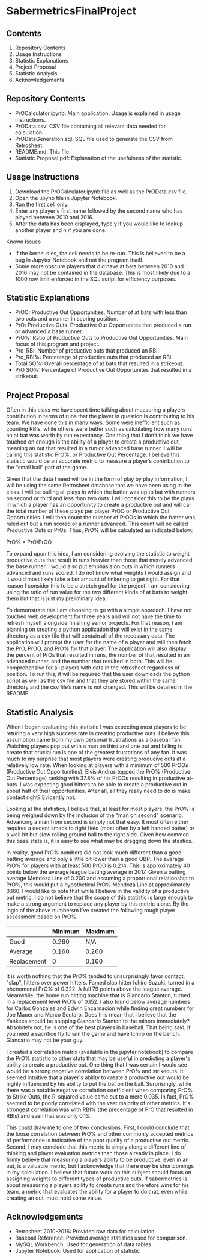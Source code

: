 # SabermetricsFinalProject

## Contents

1. Repository Contents
2. Usage Instructions
3. Statistic Explanations
4. Project Proposal
5. Statistic Analysis
6. Acknowledgements

## Repository Contents

- PrOCalculator.ipynb: Main application. Usage is explained in usage instructions.
- PrOData.csv: CSV file containing all relevant data needed for calculation.
- PrODataGeneration.sql: SQL file used to generate the CSV from Retrosheet.
- README.md: This file
- Statistic Proposal.pdf: Explanation of the usefulness of the statistic.

## Usage Instructions

1. Download the PrOCalculator.ipynb file as well as the PrOData.csv file.
2. Open the .ipynb file in Jupyter Notebook. 
3. Run the first cell only.
4. Enter any player's first name followed by the second name who has played between 2010 and 2016.
5. After the data has been displayed, type y if you would like to lookup another player and n if you are done.

Known Issues

- If the kernel dies, the cell needs to be re-run. This is believed to be a bug in Jupyter Notebook and not the program itself.
- Some more obscure players that did have at bats between 2010 and 2016 may not be contained in the database. This is most likely due to a 1000 row limit enforced in the SQL script for efficiency purposes.

## Statistic Explanations

- PrOO: Productive Out Opportunities. Number of at bats with less than two outs and a runner in scoring position.
- PrO: Productive Outs. Productive Out Opportunites that produced a run or advanced a base runner.
- PrO%: Ratio of Productive Outs to Productive Out Opportunities. Main focus of this program and project.
- Pro_RBI: Number of productive outs that produced an RBI.
- Pro_RBI%: Percentage of productive outs that produced an RBI.
- Total SO%: Overall percentage of at bats that resulted in a strikeout.
- PrO SO%: Percentage of Productive Out Opportunites that resulted in a strikeout. 

## Project Proposal

Often in this class we have spent time talking about measuring a players contribution in terms of runs that the player in question is contributing to his team. We have done this in many ways. Some were inefficient such as counting RBIs, while others were better such as calculating how many runs an at bat was worth by run expectancy. One thing that I don’t think we have touched on enough is the ability of a player to create a productive out, meaning an out that resulted in a run or advanced base runner. I will be calling this statistic PrO%, or Productive Out Percentage. I believe this statistic would be an accurate metric to measure a player’s contribution to the “small ball” part of the game.

Given that the data I need will be in the form of play by play information, I will be using the same Retrosheet database that we have been using in the class. I will be pulling all plays in which the batter was up to bat with runners on second or third and less than two outs. I will consider this to be the plays in which a player has an opportunity to create a productive out and will call the total number of these plays per player PrOO or Productive Out Opportunities. I will then count the number of PrOOs in which the batter was ruled out but a run scored or a runner advanced. This count will be called Productive Outs or PrOs. Thus, PrO% will be calculated as indicated below:

PrO% = PrO/PrOO

To expand upon this idea, I am considering evolving the statistic to weight productive outs that result in runs heavier than those that merely advanced the base runner. I would also put emphasis on outs in which runners advanced and runs scored. I do not know what weights I would assign and it would most likely take a fair amount of tinkering to get right. For that reason I consider this to be a stretch goal for the project. I am considering using the ratio of run value for the two different kinds of at bats to weight them but that is just my preliminary idea.

To demonstrate this I am choosing to go with a simple approach. I have not touched web development for three years and will not have the time to refresh myself alongside finishing senior projects. For that reason, I am planning on creating a python application that will exist in the same directory as a csv file that will contain all of the necessary data. The application will prompt the user for the name of a player and will then fetch the PrO, PrOO, and PrO% for that player. The application will also display the percent of PrOs that resulted in runs, the number of that resulted in an advanced runner, and the number that resulted in both. This will be comprehensive for all players with data in the retrosheet regardless of position. To run this, it will be required that the user downloads the python script as well as the csv file and that they are stored within the same directory and the csv file’s name is not changed. This will be detailed in the README.

## Statistic Analysis

When I began evaluating this statistic I was expecting most players to be returing a very high success rate in creating productive outs. I believe this assumption came from my own personal frustrations as a baseball fan. Watching players pop out with a man on third and one out and failing to create that crucial run is one of the greatest frustations of any fan. It was much to my surprise that most players were creating producive outs at a relatively low rate. When looking at players with a minimum of 500 PrOOs (Productive Out Opportunities), Elvis Andrus topped the PrO% (Productive Out Percentage) ranking with 37.8% of his PrOOs resulting in productive at-bats. I was expecting good hitters to be able to create a productive out in about half of their opportunities. After all, all they really need to do is make contact right? Evidently not.

Looking at the statistics, I believe that, at least for most players, the PrO% is being weighed down by the inclusion of the "man on second" scenario. Advancing a man from second is simply not that easy. It most often either requires a decent smack to right field (most often by a left handed batter) or a well hit but slow rolling ground ball to the right side. Given how common this base state is, it is easy to see what may be dragging down the stastics.

 In reality, good PrO% numbers did not look much different than a good batting average and only a little bit lower than a good OBP. The average PrO% for players with at least 500 PrOO is 0.214. This is approximately 40 points below the average league batting average in 2017. Given a batting average Mendoza Line of 0.200 and assuming a proportional relationship to PrO%, this would put a hypothetical PrO% Mendoza Line at approximately 0.160. I would like to note that while I believe in the validity of a productive out metric, I do not believe that the scope of this statistic is large enough to make a strong argument to replace any player by this metric alone. By the logic of the above numbersm I've created the following rough player assessment based on PrO%.

| | Minimum | Maximum |
| --- | --- | --- |
| Good | 0.260 | N/A |
| Average | 0.160 | 0.260 |
| Replacement | 0 | 0.160 |

It is worth nothing that the PrO% tended to unsurprisingly favor contact, "slap", hitters over power hitters. Famed slap hitter Ichiro Suzuki, turned in a phenomenal PrO% of 0.322. A full 79 points above the league average. Meanwhile, the home run hitting machine that is Giancarlo Stanton, turned in a replacement level PrO% of 0.152. I also found below average numbers for Carlos Gonzalez and Edwin Encarnacion while finding great numbers for Joe Mauer and Marco Scutaro. Does this mean that I believe that the Yankees should be shipping Giancarlo Stanton to the minors immediately? Absolutely not, he is one of the best players in baseball. That being said, if you need a sacrifice fly to win the game and have Ichiro on the bench. Giancarlo may not be your guy.

I created a correlation matrix (available in the jupyter notebook) to compare the PrO% statistic to other stats that may be useful in predicting a player's ability to create a productive out. One thing that I was certain I would see would be a strong negative correlation between PrO% and strikeouts. It seemed intuitive that a player's ability to create a productive out would be highly influenced by his ability to put the bat on the ball. Surprisingly, while there was a notable negative correlation coefficient when comparing PrO% to Strike Outs, the R-squared value came out to a mere 0.035. In fact, PrO% seemed to be poorly correlated with the vast majority of other metrics. It's strongest correlation was with RBI% (the precentage of PrO that resulted in RBIs) and even that was only 0.13.

This could draw me to one of two conclusions. First, I could conclude that the loose correlation between PrO% and other commonly accepted metrics of performance is indicative of the poor quality of a productive out metric. Second, I may conclude that this metric is simply along a different line of thinking and player evaluation metrics than those already in place. I do firmly believe that measuring a players ability to be productive, even in an out, is a valuable metric, but I acknowledge that there may be shortcomings in my calculation. I believe that future work on this subject should focus on assigning weights to different types of productive outs. If sabermetrics is about measuring a players ability to create runs and therefore wins for his team, a metric that evaluates the ability for a player to do that, even while creating an out, must hold some value.

## Acknowledgements

- Retrosheet 2010-2016: Provided raw data for calculation.
- Baseball Reference: Provided average statistics used for comparison.
- MySQL Workbench: Used for generation of data tables
- Jupyter Notebook: Used for application of statistic
